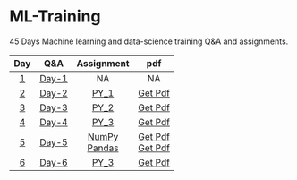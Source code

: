 # ML-Training
45 Days Machine learning and data-science training Q&A and assignments.

| Day | Q&A | Assignment | pdf |
| :-: |-----|:----------:| :-: |
| [1][y_1] | [Day-1](Question_%26_Answers/day_1.txt) | NA | NA |
| [2][y_2] | [Day-2](Question_%26_Answers/day_2.txt) | [PY_1](Assignments/PY_1.ipynb)| [Get Pdf][p_1] |
| [3][y_3] | [Day-3](Question_%26_Answers/day_3.txt) | [PY_2](Assignments/PY_2.ipynb)| [Get Pdf][p_2] |
| [4][y_4] | [Day-4](Question_%26_Answers/day_4.txt) | [PY_3](Assignments/PY_3.ipynb)| [Get Pdf][p_3] |
| [5][y_5] | [Day-5](Question_%26_Answers/day_5.txt) | [NumPy](Assignments/DS_1.ipynb)<br/>[Pandas](Assignments/DS_2.ipynb)| [Get Pdf][p_4] <br/> [Get Pdf](https://drive.google.com/file/d/1ZfzN0_SAxT-NupbgpdRCBX0GZz_4521t/view?usp=sharing) |
| [6][y_6] | [Day-6](Question_%26_Answers/day_6.txt) | [PY_3](Assignments/DS_3.ipynb)| [Get Pdf][p_6] |

<!-- Links for youtube classes -->
[y_1]: https://youtu.be/DaRGQ8Py5dU
[y_2]: https://youtu.be/pveeAfZnvKo
[y_3]: https://youtu.be/t1v8A1mu_fc
[y_4]: https://youtu.be/GnffH7qmxQo
[y_5]: https://youtu.be/U7me23iypCE
[y_6]: https://youtu.be/a2vaRlwdv2M

<!-- Links for pdfs -->
[p_1]: https://drive.google.com/file/d/1anzoBiswsJFvNiN0ZvsggtDfZuTDQyl5/view?usp=sharing
[p_2]: https://drive.google.com/file/d/1_tce_cqPDFoGyAMv1R-Ra_YeJHbQFWhf/view?usp=sharing
[p_3]: https://drive.google.com/file/d/1BeeUfugWQfujPyoirTAQtGtWJou1RRHa/view?usp=sharing
[p_4]: https://drive.google.com/file/d/1D5jf74DTUOK-EwKWMd4VYR4a1GwHWajb/view?usp=sharing
[p_5]: https://drive.google.com/file/d/1ZfzN0_SAxT-NupbgpdRCBX0GZz_4521t/view?usp=sharing
[p_6]: https://drive.google.com/file/d/1WSAICAbs3bPFE9rqwXkU5nfdnxBxN2dV/view?usp=sharing